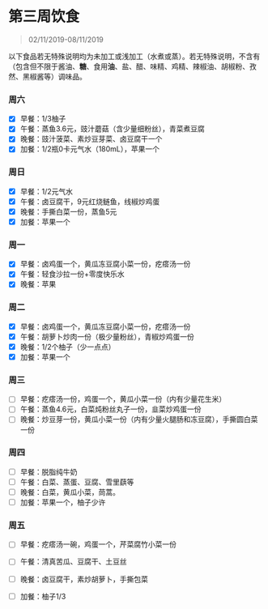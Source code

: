 # 第三周饮食

>02/11/2019-08/11/2019

以下食品若无特殊说明均为未加工或浅加工（水煮或蒸）。若无特殊说明，不含有（包含但不限于酱油、**糖**、食用**油**、盐、醋、味精、鸡精、辣椒油、胡椒粉、孜然、黑椒酱等）调味品。

### 周六

- [x] 早餐：1/3柚子
- [x] 午餐：蒸鱼3.6元，豉汁蘑菇（含少量细粉丝），青菜煮豆腐
- [x] 晚餐：豉汁菠菜、素炒豆芽菜、卤豆腐干一个
- [x] 加餐：1/2瓶0卡元气水（180mL），苹果一个

### 周日

- [x] 早餐：1/2元气水
- [x] 午餐：卤豆腐干，9元红烧鲢鱼，线椒炒鸡蛋
- [x] 晚餐：手撕白菜一份，蒸鱼5元
- [x] 加餐：苹果一个

### 周一

- [x] 早餐：卤鸡蛋一个，黄瓜冻豆腐小菜一份，疙瘩汤一份
- [x] 午餐：轻食沙拉一份+零度快乐水
- [x] 晚餐：苹果

### 周二

- [x] 早餐：卤鸡蛋一个，黄瓜冻豆腐小菜一份，疙瘩汤一份
- [x] 午餐：胡萝卜炒肉一份（极少量粉丝），青椒炒鸡蛋一份
- [x] 晚餐：1/2个柚子（少一点点）
- [x] 加餐：苹果一个

### 周三

- [ ] 早餐：疙瘩汤一份，鸡蛋一个，黄瓜小菜一份（内有少量花生米）
- [ ] 午餐：蒸鱼4.6元，白菜炖粉丝丸子一份，韭菜炒鸡蛋一份
- [ ] 晚餐：炒豆芽一份，黄瓜小菜一份（内有少量火腿肠和冻豆腐），手撕圆白菜一份

### 周四

- [ ] 早餐：脱脂纯牛奶
- [ ] 午餐：白菜、蒸蛋、豆腐、雪里蕻等
- [ ] 晚餐：白菜，黄瓜小菜，茼蒿。
- [ ] 加餐：苹果一个，柚子少许

### 周五

- [ ] 早餐：疙瘩汤一碗，鸡蛋一个，芹菜腐竹小菜一份

- [ ] 午餐：清真苦瓜、豆腐干、土豆丝

- [ ] 晚餐：卤豆腐干，素炒胡萝卜，手撕包菜

- [ ] 加餐：柚子1/3

  
